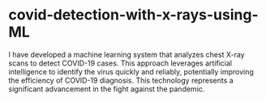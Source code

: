 # covid-detection-with-x-rays-using-ML
I have developed a machine learning system that analyzes chest X-ray scans to detect COVID-19 cases. This approach leverages artificial intelligence to identify the virus quickly and reliably, potentially improving the efficiency of COVID-19 diagnosis. This technology represents a significant advancement in the fight against the pandemic.
